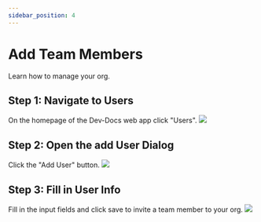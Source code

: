 ```yaml
---
sidebar_position: 4
---
```




# Add Team Members

Learn how to manage your org.

## Step 1: Navigate to Users

On the homepage of the Dev-Docs web app click "Users". ![](/img/add_team_members/step_1.png)

## Step 2: Open the add User Dialog

Click the "Add User" button. ![](/img/add_team_members/step_2.png)

## Step 3: Fill in User Info

Fill in the input fields and click save to invite a team member to your org. ![](/img/add_team_members/step_3.png)
